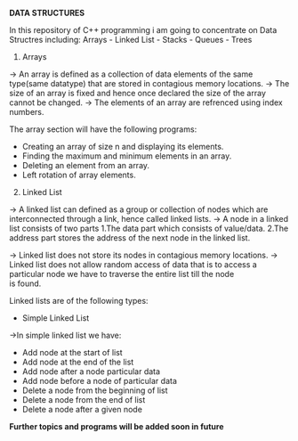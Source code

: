 **DATA STRUCTURES**

In this repository of C++ programming i am going to concentrate on Data Structres including: Arrays - Linked List - Stacks - Queues - Trees

1. Arrays

-> An array is defined as a collection of data elements of the same type(same datatype) that are stored in contagious memory locations.
-> The size of an array is fixed and hence once declared the size of the array cannot be changed.
-> The elements of an array are refrenced using index numbers.

The array section will have the following programs:

* Creating an array of size n and displaying its elements.
* Finding the maximum and minimum elements in an array.
* Deleting an element from an array.
* Left rotation of array elements.

2. Linked List
     
-> A linked list can defined as a group or collection of nodes which are interconnected through a link, hence called linked lists.
-> A node in a linked list consists of two parts 1.The data part which consists of value/data.
                                                 2.The address part stores the address of the next node in the linked list.

-> Linked list does not store its nodes in contagious memory locations.
-> Linked list does not allow random access of data that is to access a particular node we have to traverse the entire list till the node      
   is found.

Linked lists are of the following types:

* Simple Linked List

->In simple linked list we have:

* Add node at the start of list
* Add node at the end of the list
* Add node after a node particular data
* Add node before a node of particular data
* Delete a node from the beginning of list
* Delete a node from the end of list
* Delete a node after a given node

    
**Further topics and programs will be added soon in future** 
 



